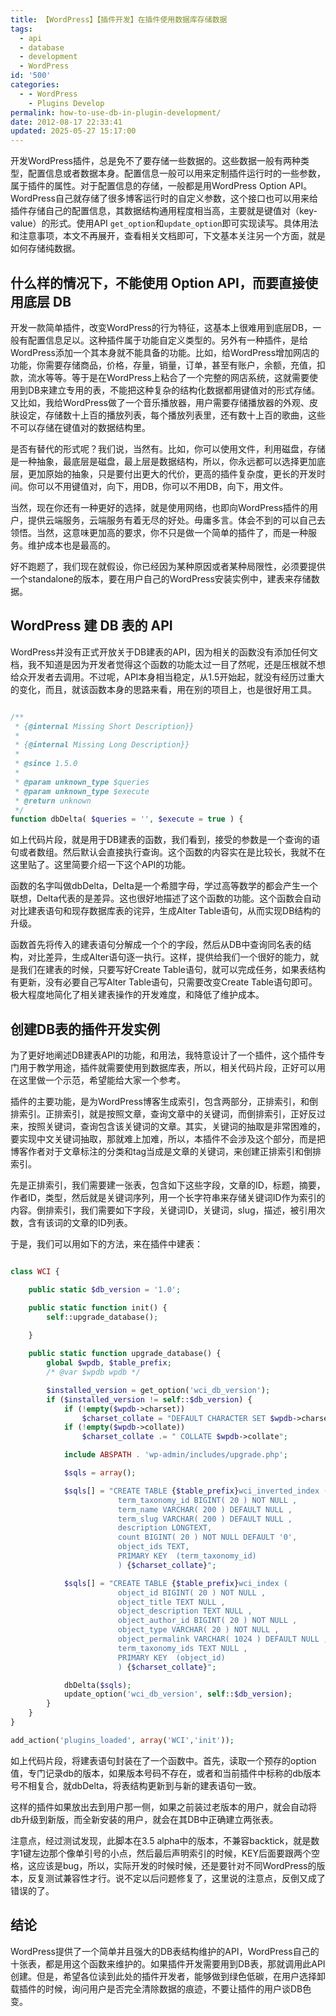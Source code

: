 ```yaml
---
title: 【WordPress】【插件开发】在插件使用数据库存储数据
tags:
  - api
  - database
  - development
  - WordPress
id: '500'
categories:
  - - WordPress
    - Plugins Develop
permalink: how-to-use-db-in-plugin-development/
date: 2012-08-17 22:33:41
updated: 2025-05-27 15:17:00
---
```

开发WordPress插件，总是免不了要存储一些数据的。这些数据一般有两种类型，配置信息或者数据本身。配置信息一般可以用来定制插件运行时的一些参数，属于插件的属性。对于配置信息的存储，一般都是用WordPress Option API。WordPress自己就存储了很多博客运行时的自定义参数，这个接口也可以用来给插件存储自己的配置信息，其数据结构通用程度相当高，主要就是键值对（key-value）的形式。使用API `get_option`和`update_option`即可实现读写。具体用法和注意事项，本文不再展开，查看相关文档即可，下文基本关注另一个方面，就是如何存储纯数据。

<!-- more -->

## 什么样的情况下，不能使用 Option API，而要直接使用底层 DB

开发一款简单插件，改变WordPress的行为特征，这基本上很难用到底层DB，一般有配置信息足以。这种插件属于功能自定义类型的。另外有一种插件，是给WordPress添加一个其本身就不能具备的功能。比如，给WordPress增加网店的功能，你需要存储商品，价格，存量，销量，订单，甚至有账户，余额，充值，扣款，流水等等。等于是在WordPress上粘合了一个完整的网店系统，这就需要使用到DB来建立专用的表，不能把这种复杂的结构化数据都用键值对的形式存储。又比如，我给WordPress做了一个音乐播放器，用户需要存储播放器的外观、皮肤设定，存储数十上百的播放列表，每个播放列表里，还有数十上百的歌曲，这些不可以存储在键值对的数据结构里。

是否有替代的形式呢？我们说，当然有。比如，你可以使用文件，利用磁盘，存储是一种抽象，最底层是磁盘，最上层是数据结构，所以，你永远都可以选择更加底层，更加原始的抽象，只是要付出更大的代价，更高的插件复杂度，更长的开发时间。你可以不用键值对，向下，用DB，你可以不用DB，向下，用文件。

当然，现在你还有一种更好的选择，就是使用网络，也即向WordPress插件的用户，提供云端服务，云端服务有着无尽的好处。毋庸多言。体会不到的可以自己去领悟。当然，这意味更加高的要求，你不只是做一个简单的插件了，而是一种服务。维护成本也是最高的。

好不跑题了，我们现在就假设，你已经因为某种原因或者某种局限性，必须要提供一个standalone的版本，要在用户自己的WordPress安装实例中，建表来存储数据。

## WordPress 建 DB 表的 API

WordPress并没有正式开放关于DB建表的API，因为相关的函数没有添加任何文档，我不知道是因为开发者觉得这个函数的功能太过一目了然呢，还是压根就不想给众开发者去调用。不过呢，API本身相当稳定，从1.5开始起，就没有经历过重大的变化，而且，就该函数本身的思路来看，用在别的项目上，也是很好用工具。

```php

/**
 * {@internal Missing Short Description}}
 *
 * {@internal Missing Long Description}}
 *
 * @since 1.5.0
 *
 * @param unknown_type $queries
 * @param unknown_type $execute
 * @return unknown
 */
function dbDelta( $queries = '', $execute = true ) {

```

如上代码片段，就是用于DB建表的函数，我们看到，接受的参数是一个查询的语句或者数组。然后默认会直接执行查询。这个函数的内容实在是比较长，我就不在这里贴了。这里简要介绍一下这个API的功能。

函数的名字叫做dbDelta，Delta是一个希腊字母，学过高等数学的都会产生一个联想，Delta代表的是差异。这也很好地描述了这个函数的功能。这个函数会自动对比建表语句和现存数据库表的诧异，生成Alter Table语句，从而实现DB结构的升级。

函数首先将传入的建表语句分解成一个个的字段，然后从DB中查询同名表的结构，对比差异，生成Alter语句逐一执行。这样，提供给我们一个很好的能力，就是我们在建表的时候，只要写好Create Table语句，就可以完成任务，如果表结构有更新，没有必要自己写Alter Table语句，只需要改变Create Table语句即可。极大程度地简化了相关建表操作的开发难度，和降低了维护成本。

## 创建DB表的插件开发实例

为了更好地阐述DB建表API的功能，和用法，我特意设计了一个插件，这个插件专门用于教学用途，插件就需要使用到数据库表，所以，相关代码片段，正好可以用在这里做一个示范，希望能给大家一个参考。

插件的主要功能，是为WordPress博客生成索引，包含两部分，正排索引，和倒排索引。正排索引，就是按照文章，查询文章中的关键词，而倒排索引，正好反过来，按照关键词，查询包含该关键词的文章。其实，关键词的抽取是非常困难的，要实现中文关键词抽取，那就难上加难，所以，本插件不会涉及这个部分，而是把博客作者对于文章标注的分类和tag当成是文章的关键词，来创建正排索引和倒排索引。

先是正排索引，我们需要建一张表，包含如下这些字段，文章的ID，标题，摘要，作者ID，类型，然后就是关键词序列，用一个长字符串来存储关键词ID作为索引的内容。倒排索引，我们需要如下字段，关键词ID，关键词，slug，描述，被引用次数，含有该词的文章的ID列表。

于是，我们可以用如下的方法，来在插件中建表：

```php

class WCI {

    public static $db_version = '1.0';

    public static function init() {
        self::upgrade_database();
        
    }

    public static function upgrade_database() {
        global $wpdb, $table_prefix;
        /* @var $wpdb wpdb */

        $installed_version = get_option('wci_db_version');
        if ($installed_version != self::$db_version) {
            if (!empty($wpdb->charset))
                $charset_collate = "DEFAULT CHARACTER SET $wpdb->charset";
            if (!empty($wpdb->collate))
                $charset_collate .= " COLLATE $wpdb->collate";

            include ABSPATH . 'wp-admin/includes/upgrade.php';

            $sqls = array();

            $sqls[] = "CREATE TABLE {$table_prefix}wci_inverted_index (
                        term_taxonomy_id BIGINT( 20 ) NOT NULL ,
                        term_name VARCHAR( 200 ) DEFAULT NULL ,
                        term_slug VARCHAR( 200 ) DEFAULT NULL ,
                        description LONGTEXT,
                        count BIGINT( 20 ) NOT NULL DEFAULT '0',
                        object_ids TEXT,
                        PRIMARY KEY  (term_taxonomy_id)
                        ) {$charset_collate}";

            $sqls[] = "CREATE TABLE {$table_prefix}wci_index (
                        object_id BIGINT( 20 ) NOT NULL ,
                        object_title TEXT NULL ,
                        object_description TEXT NULL ,
                        object_author_id BIGINT( 20 ) NOT NULL ,
                        object_type VARCHAR( 20 ) NOT NULL ,
                        object_permalink VARCHAR( 1024 ) DEFAULT NULL ,
                        term_taxonomy_ids TEXT NULL ,
                        PRIMARY KEY  (object_id)
                        ) {$charset_collate}";

            dbDelta($sqls);
            update_option('wci_db_version', self::$db_version);
        }
    }
}

add_action('plugins_loaded', array('WCI','init'));

```

如上代码片段，将建表语句封装在了一个函数中。首先，读取一个预存的option值，专门记录db的版本，如果版本号码不存在，或者和当前插件中标称的db版本号不相复合，就dbDelta，将表结构更新到与新的建表语句一致。

这样的插件如果放出去到用户那一侧，如果之前装过老版本的用户，就会自动将db升级到新版，而全新安装的用户，就会在其DB中正确建立两张表。

注意点，经过测试发现，此脚本在3.5 alpha中的版本，不兼容backtick，就是数字1键左边那个像单引号的小点，然后最后声明索引的时候，KEY后面要跟两个空格，这应该是bug，所以，实际开发的时候时候，还是要针对不同WordPress的版本，反复测试兼容性才行。说不定以后问题修复了，这里说的注意点，反倒又成了错误的了。

## 结论

WordPress提供了一个简单并且强大的DB表结构维护的API，WordPress自己的十张表，都是用这个函数来维护的。如果插件开发需要用到DB表，那就调用此API创建。但是，希望各位读到此处的插件开发者，能够做到绿色低碳，在用户选择卸载插件的时候，询问用户是否完全清除数据的痕迹，不要让插件的用户谈DB色变。